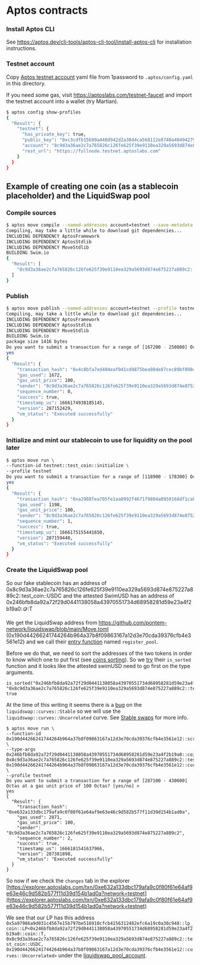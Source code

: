 # Aptos contracts

### Install Aptos CLI

See https://aptos.dev/cli-tools/aptos-cli-tool/install-aptos-cli for installation instructions.

### Testnet account

Copy [Aptos testnet account](https://start.1password.com/open/i?a=PO5QNP2LDRCKVKP56IIAMR35JY&v=ag3qmycy4q3yrrwl2p457xu6oy&i=3acejkblqkxxefzwmk6v7q3gva&h=terok.1password.com) yaml file from 1password to `.aptos/config.yaml` in this directory.

If you need some gas, visit https://aptoslabs.com/testnet-faucet and import the testnet account into a wallet (try Martian).

```bash
$ aptos config show-profiles
{
  "Result": {
    "testnet": {
      "has_private_key": true,
      "public_key": "0xc3cdfb15b99a440d942d2a38d4ca568112e8740a404942792c13515647f6f5cf",
      "account": "8c9d3a36ae2c7a765826c126fe625f39e9110ea329a5693d874e875227a889c2",
      "rest_url": "https://fullnode.testnet.aptoslabs.com"
    }
  }
}
```

## Example of creating one coin (as a stablecoin placeholder) and the LiquidSwap pool

### Compile sources

```bash
$ aptos move compile --named-addresses account=testnet --save-metadata
Compiling, may take a little while to download git dependencies...
INCLUDING DEPENDENCY AptosFramework
INCLUDING DEPENDENCY AptosStdlib
INCLUDING DEPENDENCY MoveStdlib
BUILDING Swim.io
{
  "Result": [
    "8c9d3a36ae2c7a765826c126fe625f39e9110ea329a5693d874e875227a889c2::test_coin"
  ]
}
```

### Publish

```bash
$ aptos move publish --named-addresses account=testnet --profile testnet
Compiling, may take a little while to download git dependencies...
INCLUDING DEPENDENCY AptosFramework
INCLUDING DEPENDENCY AptosStdlib
INCLUDING DEPENDENCY MoveStdlib
BUILDING Swim.io
package size 1416 bytes
Do you want to submit a transaction for a range of [167200 - 250800] Octas at a gas unit price of 100 Octas? [yes/no] >
yes
{
  "Result": {
    "transaction_hash": "0x4c0bfa7ed404eaf041cd9875bea98de87cec89bf09041dc2cbb7f2a5dcbeb890",
    "gas_used": 1672,
    "gas_unit_price": 100,
    "sender": "8c9d3a36ae2c7a765826c126fe625f39e9110ea329a5693d874e875227a889c2",
    "sequence_number": 0,
    "success": true,
    "timestamp_us": 1666174938185145,
    "version": 287152429,
    "vm_status": "Executed successfully"
  }
}
```

### Initialize and mint our stablecoin to use for liquidity on the pool later

```bash
$ aptos move run \
--function-id testnet::test_coin::initialize \
--profile testnet
Do you want to submit a transaction for a range of [118900 - 178300] Octas at a gas unit price of 100 Octas? [yes/no] >
yes
{
  "Result": {
    "transaction_hash": "0xa2988fea705fe1aa8992f4671f9804a0950168df1cab83bc77574d51149b667d",
    "gas_used": 1198,
    "gas_unit_price": 100,
    "sender": "8c9d3a36ae2c7a765826c126fe625f39e9110ea329a5693d874e875227a889c2",
    "sequence_number": 1,
    "success": true,
    "timestamp_us": 1666175155441650,
    "version": 287159440,
    "vm_status": "Executed successfully"
  }
}
```

### Create the LiquidSwap pool

So our fake stablecoin has an address of 0x8c9d3a36ae2c7a765826c126fe625f39e9110ea329a5693d874e875227a889c2::test_coin::USDC
and the attested SwimUSD has an address of 0x246bfb8da92a72f29d0441138058a43970551734d68958281d59e23a4f2b19a0::coin::T

We get the LiquidSwap address from https://github.com/pontem-network/liquidswap/blob/main/Move.toml (0x190d44266241744264b964a37b8f09863167a12d3e70cda39376cfb4e3561e12) and we call their [entry function](https://docs.liquidswap.com/smart-contracts#scripts) named `register_pool`.

Before we do that, we need to sort the addresses of the two tokens in order to know which one to put first (see [coins sorting](https://docs.liquidswap.com/smart-contracts#coins-sorting)). So we [try](https://gist.github.com/borispovod/2809728c8959649d42c5cef15b4cedb7) their `is_sorted` function and it looks like the attested swimUSD need to go first on the type arguments.

```
is_sorted("0x246bfb8da92a72f29d0441138058a43970551734d68958281d59e23a4f2b19a0::coin::T", "0x8c9d3a36ae2c7a765826c126fe625f39e9110ea329a5693d874e875227a889c2::test_coin::USDC")
true
```

At the time of this writing it seems there is a [bug](https://github.com/pontem-network/liquidswap/pull/118) on the `liquidswap::curves::Stable` so we will use the `liquidswap::curves::Uncorrelated` curve. See [Stable swaps](https://docs.liquidswap.com/protocol-overview#stable-swaps) for more info.

```
$ aptos move run \
--function-id 0x190d44266241744264b964a37b8f09863167a12d3e70cda39376cfb4e3561e12::scripts::register_pool \
--type-args 0x246bfb8da92a72f29d0441138058a43970551734d68958281d59e23a4f2b19a0::coin::T 0x8c9d3a36ae2c7a765826c126fe625f39e9110ea329a5693d874e875227a889c2::test_coin::USDC 0x190d44266241744264b964a37b8f09863167a12d3e70cda39376cfb4e3561e12::curves::Uncorrelated \
--profile testnet
Do you want to submit a transaction for a range of [287100 - 430600] Octas at a gas unit price of 100 Octas? [yes/no] >
yes
{
  "Result": {
    "transaction_hash": "0xe632a133dbc179afa9c0f80f61e64af9e63e46c9d582b577f11d39d154b1ad0a",
    "gas_used": 2871,
    "gas_unit_price": 100,
    "sender": "8c9d3a36ae2c7a765826c126fe625f39e9110ea329a5693d874e875227a889c2",
    "sequence_number": 2,
    "success": true,
    "timestamp_us": 1666181541637966,
    "version": 287381898,
    "vm_status": "Executed successfully"
  }
}
```

So now if we check the `changes` tab in the explorer [https://explorer.aptoslabs.com/txn/0xe632a133dbc179afa9c0f80f61e64af9e63e46c9d582b577f11d39d154b1ad0a?network=testnet](https://explorer.aptoslabs.com/txn/0xe632a133dbc179afa9c0f80f61e64af9e63e46c9d582b577f11d39d154b1ad0a?network=testnet)

We see that our LP has this address `0x5a97986a9d031c4567e15b797be516910cfcb4156312482efc6a19c0a30c948::lp_coin::LP<0x246bfb8da92a72f29d0441138058a43970551734d68958281d59e23a4f2b19a0::coin::T, 0x8c9d3a36ae2c7a765826c126fe625f39e9110ea329a5693d874e875227a889c2::test_coin::USDC, 0x190d44266241744264b964a37b8f09863167a12d3e70cda39376cfb4e3561e12::curves::Uncorrelated>`
under the [liquidswap_pool_account](https://github.com/pontem-network/liquidswap/blob/5fc2625652c15369d0ffc52f9024c180d6e72fea/Move.toml#L15).
